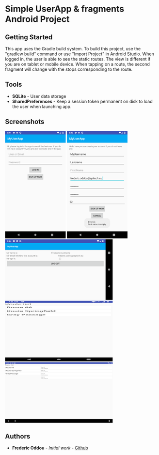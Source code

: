 # Simple UserApp & fragments Android Project

## Getting Started
This app uses the Gradle build system. To build this project, use the "gradlew build" command or use "Import Project" in Android Studio.
When logged in, the user is able to see the static routes. The view is different if you are on tablet or mobile device.
When tapping on a route, the second fragment will change with the stops corresponding to the route.

## Tools
* **SQLite** - User data storage
* **SharedPreferences** - Keep a session token permanent on disk to load the user when launching app.

## Screenshots
<img src="screenshots/signin.png?raw=true" data-canonical-src="screenshots/signin.png?raw=true" width="200" height="355" alt="Sign in" title="Sign in" />
<img src="screenshots/signup.png?raw=true" data-canonical-src="screenshots/signup.png?raw=true" width="200" height="355" alt="Sign up" title="Sign up" />
<img src="screenshots/profile.png?raw=true" data-canonical-src="screenshots/profile.png?raw=true" width="355" height="200" alt="Profile" title="Profile" />
<img src="screenshots/route_mobile.png?raw=true" data-canonical-src="screenshots/route_mobile.png?raw=true" width="355" height="200" alt="Route list mobile" title="Route list mobile" />
<img src="screenshots/route_tablet.png?raw=true" data-canonical-src="screenshots/route_tablet.png?raw=true" width="355" height="200" alt="Route list tablet" title="Route list tablet" />

## Authors
* **Frederic Oddou** - *Initial work* - [Github](https://github.com/faille76)